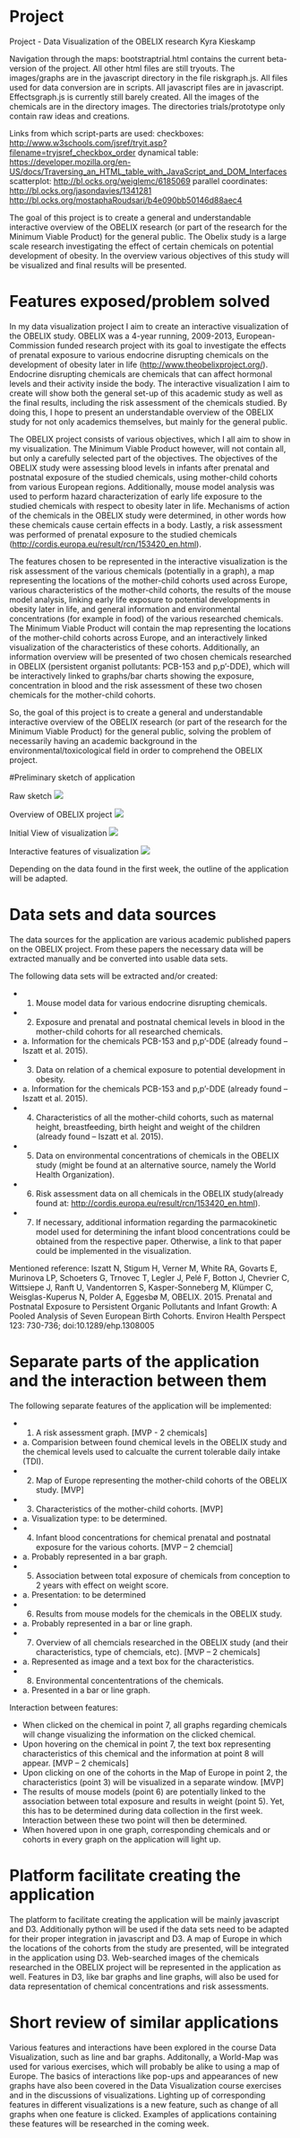 # Project
Project - Data Visualization of the OBELIX research
Kyra Kieskamp

Navigation through the maps: bootstraptrial.html contains the current beta-version of the project. All other html files are still tryouts. The images/graphs are in the javascript directory in the file riskgraph.js. All files used for data conversion are in scripts. All javascript files are in javascript. Effectsgraph.js is currently still barely created. All the images of the chemicals are in the directory images. The directories trials/prototype only contain raw ideas and creations. 

Links from which script-parts are used:
checkboxes: http://www.w3schools.com/jsref/tryit.asp?filename=tryjsref_checkbox_order
dynamical table: https://developer.mozilla.org/en-US/docs/Traversing_an_HTML_table_with_JavaScript_and_DOM_Interfaces
scatterplot: http://bl.ocks.org/weiglemc/6185069
parallel coordinates: http://bl.ocks.org/jasondavies/1341281
http://bl.ocks.org/mostaphaRoudsari/b4e090bb50146d88aec4


The goal of this project is to create a general and understandable interactive overview of the OBELIX research (or part of the research for the Minimum Viable Product) for the general public. The Obelix study is a large scale research investigating the effect of certain chemicals on potential development of obesity. In the overview various objectives of this study will be visualized and final results will be presented. 


# Features exposed/problem solved
In my data visualization project I aim to create an interactive visualization of the OBELIX study. OBELIX was a 4-year running, 2009-2013, European-Commission funded research project with its goal to investigate the effects of prenatal exposure to various endocrine disrupting chemicals on the development of obesity later in life (http://www.theobelixproject.org/). Endocrine disrupting chemicals are chemicals that can affect hormonal levels and their activity inside the body. The interactive visualization I aim to create will show both the general set-up of this academic study as well as the final results, including the risk assessment of the chemicals studied. By doing this, I hope to present an understandable overview of the OBELIX study for not only academics themselves, but mainly for the general public. 

The OBELIX project consists of various objectives, which I all aim to show in my visualization. The Minimum Viable Product however, will not contain all, but only a carefully selected part of the objectives. 
The objectives of the OBELIX study were assessing blood levels in infants after prenatal and postnatal exposure of the studied chemicals, using mother-child cohorts from various European regions. Additionally, mouse model analysis was used to perform hazard characterization of early life exposure to the studied chemicals with respect to obesity later in life. Mechanisms of action of the chemicals in the OBELIX study were determined, in other words how these chemicals cause certain effects in a body. Lastly, a risk assessment was performed of prenatal exposure to the studied chemicals (http://cordis.europa.eu/result/rcn/153420_en.html).  

The features chosen to be represented in the interactive visualization is the risk assessment of the various chemicals (potentially in a graph), a map representing the locations of the mother-child cohorts used across Europe, various characteristics of the mother-child cohorts, the results of the mouse model analysis, linking early life exposure to potential developments in obesity later in life, and general information and environmental concentrations (for example in food) of the various researched chemicals. 
The Minimum Viable Product will contain the map representing the locations of the mother-child cohorts across Europe, and an interactively linked visualization of the characteristics of these cohorts. Additionally, an information overview will be presented of two chosen chemicals researched in OBELIX (persistent organist pollutants: PCB-153 and p,p’-DDE), which will be interactively linked to graphs/bar charts showing the exposure, concentration in blood and the risk assessment of these two chosen chemicals for the mother-child cohorts.

So, the goal of this project is to create a general and understandable interactive overview of the OBELIX research (or part of the research for the Minimum Viable Product) for the general public, solving the problem of necessarily having an academic background in the environmental/toxicological field in order to comprehend the OBELIX project. 

#Preliminary sketch of application

Raw sketch
![](doc/raw_sketch.png)

Overview of OBELIX project
![](doc/OBELIX_project.png)

Initial View of visualization
![](doc/basic_view_sketch.png)

Interactive features of visualization
![](doc/interactive_view_sketch.png)


Depending on the data found in the first week, the outline of the application will be adapted. 	

# Data sets and data sources

The data sources for the application are various academic published papers on the OBELIX project. From these papers the necessary data will be extracted manually and be converted into usable data sets. 

The following data sets will be extracted and/or created:
- 1.	Mouse model data for various endocrine disrupting chemicals.
- 2.	Exposure and prenatal and postnatal chemical levels in blood in the mother-child cohorts for all researched chemicals. 
- a.	Information for the chemicals PCB-153 and p,p’-DDE  (already found – Iszatt et al. 2015).
- 3.	Data on relation of a chemical exposure to potential development in obesity.
- a.	Information for the chemicals PCB-153 and p,p’-DDE  (already found – Iszatt et al. 2015).
- 4.	Characteristics of all the mother-child cohorts, such as maternal height, breastfeeding, birth height and weight of the children (already found – Iszatt et al. 2015).
- 5.	Data on environmental concentrations of chemicals in the OBELIX study (might be found at an alternative source, namely the World Health Organization). 
- 6.	Risk assessment data on all chemicals in the OBELIX study(already found at: http://cordis.europa.eu/result/rcn/153420_en.html).
- 7.	If necessary, additional information regarding the parmacokinetic model used for determining the infant blood concentrations could be obtained from the respective paper. Otherwise, a link to that paper could be implemented in the visualization.

Mentioned reference: 
Iszatt N, Stigum H, Verner M, White RA, Govarts E, Murinova LP, Schoeters G, Trnovec T, Legler J, Pelé F, Botton J, Chevrier C, Wittsiepe J, Ranft U, Vandentorren S, Kasper-Sonneberg M, Klümper  C, Weisglas-Kuperus N, Polder A, Eggesbø M, OBELIX. 2015. Prenatal and Postnatal Exposure to Persistent Organic Pollutants and Infant Growth: A Pooled Analysis of Seven European Birth Cohorts. 
Environ Health Perspect 123: 730-736; doi:10.1289/ehp.1308005

# Separate parts of the application and the interaction between them

The following separate features of the application will be implemented:
- 1.	A risk assessment graph. [MVP - 2 chemicals]
- a.	Comparision between found chemical levels in the OBELIX study and the chemical levels used to calcualte the current tolerable daily intake (TDI).
- 2.	Map of Europe representing the mother-child cohorts of the OBELIX study. [MVP]
- 3.	Characteristics of the mother-child cohorts. [MVP]
- a.	Visualization type: to be determined.
- 4.	Infant blood concentrations for chemical prenatal and postnatal exposure for the various cohorts. [MVP – 2 chemcial]
- a.	Probably represented in a bar graph.
- 5.	Association between total exposure of chemicals from conception to 2 years with effect on weight score.
- a.	Presentation: to be determined
- 6.	Results from mouse models for the chemicals in the OBELIX study.
- a.	Probably represented in a bar or line graph.
- 7.	Overview of all chemcials researched in the OBELIX study (and their characteristics, type of chemcials, etc). [MVP – 2 chemicals]
- a.	Represented as image and a text box for the characteristics.
- 8.	Environmental concententrations of the chemicals.
- a.	Presented in a bar or line graph.


Interaction between features:
-	When clicked on the chemical in point 7, all graphs regarding chemicals will change visualizing the information on the clicked chemical.
-	Upon hovering on the chemical in point 7, the text box representing characteristics of this chemical and the information at point 8 will appear. [MVP – 2 chemicals]
-	Upon clicking on one of the cohorts in the Map of Europe in point 2, the characteristics (point 3) will be visualized in a separate window. [MVP]
-	The results of mouse models (point 6) are potentially linked to the association between total exposure and results in weight (point 5). Yet, this has to be determined 			during data collection in the first week. Interaction between these two point will then be determined. 
-	When hovered upon in one graph, corresponding chemicals and or cohorts in every graph on the application will light up. 


# Platform facilitate creating the application
The platform to facilitate creating the application will be mainly javascript and D3. Additionally python will be used if the data sets need to be adapted for their proper integration in javascript and D3. A map of Europe in which the locations of the cohorts from the study are presented, will be integrated in the application using D3. Web-searched images of the chemicals researched in the OBELIX project will be represented in the application as well. Features in D3, like bar graphs and line graphs, will also be used for data representation of chemical concentrations and risk assessments. 

# Short review of similar applications 

Various features and interactions have been explored in the course Data Visualization, such as line and bar graphs. Additonally, a World-Map was used for various exercises, which will probably be alike to using a map of Europe. The basics of interactions like pop-ups and appearances of new graphs have also been covered in the Data Visualization course exercises and in the discussions of visualizations. 
Lighting up of corresponding features in different visualizations is a new feature, such as change of all graphs when one feature is clicked. Examples of applications containing these features will be researched in the coming week. 